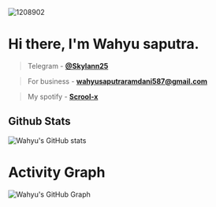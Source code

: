 ![1208902](https://user-images.githubusercontent.com/91831925/157144659-3e739787-c9fc-4d7a-bcf7-8e8d80121842.jpg)




# **Hi there, I'm Wahyu saputra.**

> Telegram - **[@Skylann25](https://t.me/Skylann25)**

> For business - **wahyusaputraramdani587@gmail.com**

> My spotify - **[Scrool-x](https://open.spotify.com/user/316ps7xfvhwyjdsy5ugzhmfxhl74?si=8537cf7b43ad4811)**

## Github Stats
![Wahyu's GitHub stats](https://github-readme-stats.vercel.app/api?username=Wahyu213&show_icons=true&theme=synthwave)

# Activity Graph


![Wahyu's GitHub Graph](https://activity-graph.herokuapp.com/graph?username=Wahyu213&custom_title=My%20Graph&bg_color=241731&line=f20f80&color=f52f91&point=fdf5ea&hide_border=true&area=false&area_color=fdf5ea)
